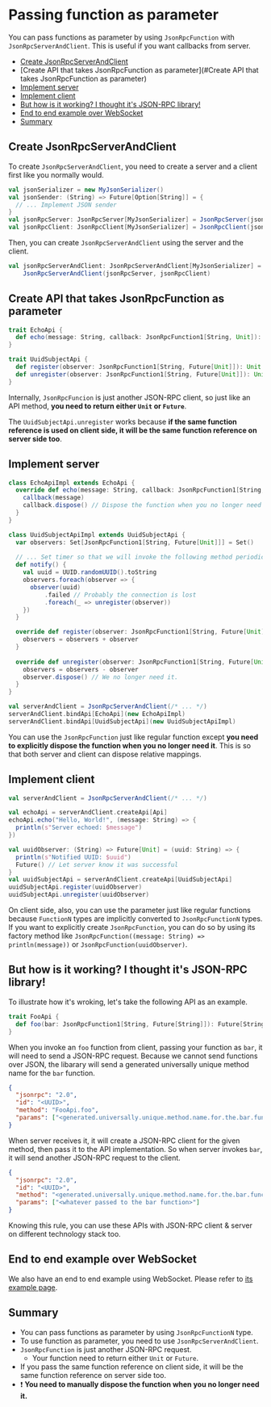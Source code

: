 # Passing function as parameter

You can pass functions as parameter by using `JsonRpcFunction` with `JsonRpcServerAndClient`. This is useful if you want callbacks from server.

- [Create JsonRpcServerAndClient](#CreateJsonRpcServerAndClient)
- [Create API that takes JsonRpcFunction as parameter](#Create API that takes JsonRpcFunction as parameter)
- [Implement server]()
- [Implement client]()
- [But how is it working? I thought it's JSON-RPC library!]()
- [End to end example over WebSocket]()
- [Summary]()

## Create JsonRpcServerAndClient

To create `JsonRpcServerAndClient`, you need to create a server and a client first like you normally would.

```scala
val jsonSerializer = new MyJsonSerializer()
val jsonSender: (String) => Future[Option[String]] = {
  // ... Implement JSON sender
}
val jsonRpcServer: JsonRpcServer[MyJsonSerializer] = JsonRpcServer(jsonSerializer)
val jsonRpcClient: JsonRpcClient[MyJsonSerializer] = JsonRpcClient(jsonSerializer, jsonSender)
```

Then, you can create `JsonRpcServerAndClient` using the server and the client.

```scala
val jsonRpcServerAndClient: JsonRpcServerAndClient[MyJsonSerializer] =
    JsonRpcServerAndClient(jsonRpcServer, jsonRpcClient)
```

## Create API that takes JsonRpcFunction as parameter

```scala
trait EchoApi {
  def echo(message: String, callback: JsonRpcFunction1[String, Unit]): Unit
}

trait UuidSubjectApi {
  def register(observer: JsonRpcFunction1[String, Future[Unit]]): Unit
  def unregister(observer: JsonRpcFunction1[String, Future[Unit]]): Unit
}
```

Internally, `JsonRpcFuncion` is just another JSON-RPC client, so just like an API method, **you need to return either `Unit` or `Future`**.

The `UuidSubjectApi.unregister` works because **if the same function reference is used on client side, it will be the same function reference on server side too**.

## Implement server

```scala
class EchoApiImpl extends EchoApi {
  override def echo(message: String, callback: JsonRpcFunction1[String, Unit]): Unit = {
    callback(message)
    callback.dispose() // Dispose the function when you no longer need it
  }
}

class UuidSubjectApiImpl extends UuidSubjectApi {
  var observers: Set[JsonRpcFunction1[String, Future[Unit]]] = Set()
  
  // ... Set timer so that we will invoke the following method periodically.
  def notify() {
    val uuid = UUID.randomUUID().toString
    observers.foreach(observer => {
      observer(uuid)
          .failed // Probably the connection is lost
          .foreach(_ => unregister(observer))
    })
  }

  override def register(observer: JsonRpcFunction1[String, Future[Unit]]): Unit = this.synchronized {
    observers = observers + observer
  }
  
  override def unregister(observer: JsonRpcFunction1[String, Future[Unit]]): Unit = this.synchronized {
    observers = observers - observer
    observer.dispose() // We no longer need it.
  }
}

val serverAndClient = JsonRpcServerAndClient(/* ... */)
serverAndClient.bindApi[EchoApi](new EchoApiImpl)
serverAndClient.bindApi[UuidSubjectApi](new UuidSubjectApiImpl)
```

You can use the `JsonRpcFunction` just like regular function except **you need to explicitly dispose the function when you no longer need it**. This is so that both server and client can dispose relative mappings.

## Implement client

```scala
val serverAndClient = JsonRpcServerAndClient(/* ... */)

val echoApi = serverAndClient.createApi[Api]
echoApi.echo("Hello, World!", (message: String) => {
  println(s"Server echoed: $message")
})

val uuidObserver: (String) => Future[Unit] = (uuid: String) => {
  println(s"Notified UUID: $uuid")
  Future() // Let server know it was successful
}
val uuidSubjectApi = serverAndClient.createApi[UuidSubjectApi]
uuidSubjectApi.register(uuidObserver)
uuidSubjectApi.unregister(uuidObserver)
```

On client side, also, you can use the parameter just like regular functions because `FunctionN` types are implicitly converted to `JsonRpcFunctionN` types. If you want to explicitly create `JsonRpcFunction`, you can do so by using its factory method like `JsonRpcFunction((message: String) => println(message))` or `JsonRpcFunction(uuidObserver)`.

## But how is it working? I thought it's JSON-RPC library!

To illustrate how it's wroking, let's take the following API as an example.

```scala
trait FooApi {
  def foo(bar: JsonRpcFunction1[String, Future[String]]): Future[String]
}
```

When you invoke an `foo` function from client, passing your function as `bar`, it will need to send a JSON-RPC request. Because we cannot send functions over JSON, the libarary will send a generated universally unique method name for the `bar` function.

```json
{
  "jsonrpc": "2.0",
  "id": "<UUID>",
  "method": "FooApi.foo",
  "params": ["<generated.universally.unique.method.name.for.the.bar.function>"]
}
```

When server receives it, it will create a JSON-RPC client for the given method, then pass it to the API implementation. So when server invokes `bar`, it will send another JSON-RPC request to the client.

```json
{
  "jsonrpc": "2.0",
  "id": "<UUID>",
  "method": "<generated.universally.unique.method.name.for.the.bar.function>",
  "params": ["<whatever passed to the bar function>"]
}
```

Knowing this rule, you can use these APIs with JSON-RPC client & server on different technology stack too.

## End to end example over WebSocket

We also have an end to end example using WebSocket. Please refer to [its example page](../e2eWebSocket).

## Summary

- You can pass functions as parameter by using `JsonRpcFunctionN` type.
- To use function as parameter, you need to use `JsonRpcServerAndClient`.
- `JsonRpcFunction` is just another JSON-RPC request.
    - Your function need to return either `Unit` or `Future`.
- If you pass the same function reference on client side, it will be the same function reference on server side too.
- :exclamation: **You need to manually dispose the function when you no longer need it.**
